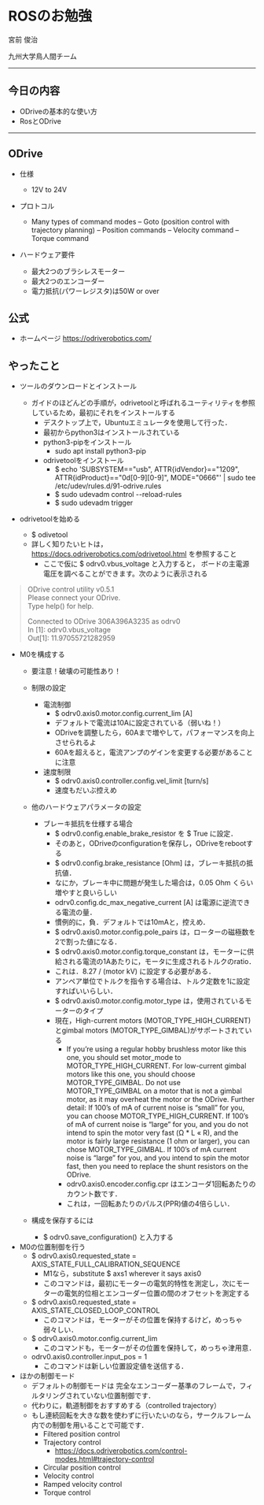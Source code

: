 # ROSのお勉強
宮前 俊治

九州大学鳥人間チーム


---

## 今日の内容

* ODriveの基本的な使い方
* RosとODrive

---

## ODrive

* 仕様
  * 12V to 24V 

* プロトコル
  * Many types of command modes
    – Goto (position control with trajectory planning)
    – Position commands
    – Velocity command
    – Torque command
    
* ハードウェア要件
  * 最大2つのブラシレスモーター
  * 最大2つのエンコーダー
  * 電力抵抗(パワーレジスタ)は50W or over
 
## 公式

* ホームページ
  https://odriverobotics.com/

## やったこと

* ツールのダウンロードとインストール
  * ガイドのほどんどの手順が，odrivetoolと呼ばれるユーティリティを参照しているため，最初にそれをインストールする
    * デスクトップ上で，Ubuntuエミュレータを使用して行った．
    * 最初からpython3はインストールされている
    * python3-pipをインストール
      * sudo apt install python3-pip
    * odrivetoolをインストール
      * $ echo 'SUBSYSTEM=="usb", ATTR{idVendor}=="1209", ATTR{idProduct}=="0d[0-9][0-9]", MODE="0666"' | sudo tee /etc/udev/rules.d/91-odrive.rules
      * $ sudo udevadm control --reload-rules
      * $ sudo udevadm trigger

* odrivetoolを始める
  * $ odivetool 
  * 詳しく知りたいヒトは，https://docs.odriverobotics.com/odrivetool.html を参照すること
    * ここで仮に $ odrv0.vbus_voltage と入力すると， ボードの主電源電圧を調べることができます。次のように表示される
> ODrive control utility v0.5.1  
> Please connect your ODrive.  
> Type help() for help.  
>  
> Connected to ODrive 306A396A3235 as odrv0  
> In [1]: odrv0.vbus_voltage  
> Out[1]: 11.97055721282959  

* M0を構成する
  * 要注意！破壊の可能性あり！

  * 制限の設定
    * 電流制御
      * $ odrv0.axis0.motor.config.current_lim      [A]
      * デフォルトで電流は10Aに設定されている（弱いね！） 
      * ODriveを調整したら，60Aまで増やして，パフォーマンスを向上させられるよ
      * 60Aを超えると，電流アンプのゲインを変更する必要があることに注意
    * 速度制限
      * $ odrv0.axis0.controller.config.vel_limit      [turn/s]
      * 速度もだいぶ控えめ
  * 他のハードウェアパラメータの設定
    * ブレーキ抵抗を仕様する場合
      * $ odrv0.config.enable_brake_resistor を $ True に設定．
      * そのあと，ODriveのconfigurationを保存し，ODriveをrebootする
      * $ odrv0.config.brake_resistance [Ohm] は，ブレーキ抵抗の抵抗値．
      * なにか，ブレーキ中に問題が発生した場合は，0.05 Ohm くらい増やすと良いらしい
      * odrv0.config.dc_max_negative_current [A] は電源に逆流できる電流の量．
      * 慣例的に，負．デフォルトでは10mAと，控えめ．
      * $ odrv0.axis0.motor.config.pole_pairs は，ローターの磁極数を2で割った値になる．
      * $ odrv0.axis0.motor.config.torque_constant は，モーターに供給される電流の1Aあたりに，モータに生成されるトルクのratio．
      * これは．8.27 / (motor kV) に設定する必要がある．
      * アンペア単位でトルクを指令する場合は、トルク定数を1に設定すればいいらしい．
      * $ odrv0.axis0.motor.config.motor_type は，使用されているモーターのタイプ
      * 現在，High-current motors (MOTOR_TYPE_HIGH_CURRENT)とgimbal motors (MOTOR_TYPE_GIMBAL)がサポートされている
        * If you’re using a regular hobby brushless motor like this one, you should set motor_mode to MOTOR_TYPE_HIGH_CURRENT. For low-current gimbal motors like this one, you should choose MOTOR_TYPE_GIMBAL. Do not use MOTOR_TYPE_GIMBAL on a motor that is not a gimbal motor, as it may overheat the motor or the ODrive.    Further detail: If 100’s of mA of current noise is “small” for you, you can choose MOTOR_TYPE_HIGH_CURRENT. If 100’s of mA of current noise is “large” for you, and you do not intend to spin the motor very fast (Ω * L « R), and the motor is fairly large resistance (1 ohm or larger), you can chose MOTOR_TYPE_GIMBAL. If 100’s of mA current noise is “large” for you, and you intend to spin the motor fast, then you need to replace the shunt resistors on the ODrive.  
        * odrv0.axis0.encoder.config.cpr はエンコーダ1回転あたりのカウント数です．
        * これは，一回転あたりのパルス(PPR)値の4倍らしい．
  * 構成を保存するには
    * $ odrv0.save_configuration() と入力する
* M0の位置制御を行う
  * $ odrv0.axis0.requested_state = AXIS_STATE_FULL_CALIBRATION_SEQUENCE
    * M1なら，substitute $ axs1 wherever it says axis0
    * このコマンドは，最初にモーターの電気的特性を測定し，次にモーターの電気的位相とエンコーダー位置の間のオフセットを測定する
  * $ odrv0.axis0.requested_state = AXIS_STATE_CLOSED_LOOP_CONTROL
    * このコマンドは，モーターがその位置を保持するけど，めっちゃ弱々しい． 
  * $ odrv0.axis0.motor.config.current_lim
    * このコマンドも，モーターがその位置を保持して，めっちゃ津用意．
  * odrv0.axis0.controller.input_pos = 1
    * このコマンドは新しい位置設定値を送信する．
* ほかの制御モード
  * デフォルトの制御モードは 完全なエンコーダー基準のフレームで，フィルタリングされていない位置制御です．
  * 代わりに，軌道制御をおすすめする（controlled trajectory）
  * もし連続回転を大きな数を使わずに行いたいのなら，サークルフレーム内での制御を用いることで可能です．
    * Filtered position control
    * Trajectory control
      * https://docs.odriverobotics.com/control-modes.html#trajectory-control
    * Circular position control
    * Velocity control
    * Ramped velocity control
    * Torque control

